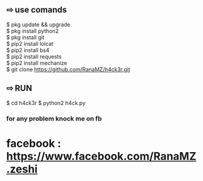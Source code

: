 ## ⇨  use comands
$ pkg update && upgrade  
$ pkg install python2  
$ pkg install git  
$ pip2 install lolcat  
$ pip2 install bs4  
$ pip2 install requests  
$ pip2 install mechanize    
$ git clone https://github.com/RanaMZ/h4ck3r.git
## ⇨  RUN 
$ cd h4ck3r
$ python2 h4ck.py  
### for any problem knock me on fb
# facebook : https://www.facebook.com/RanaMZ.zeshi
